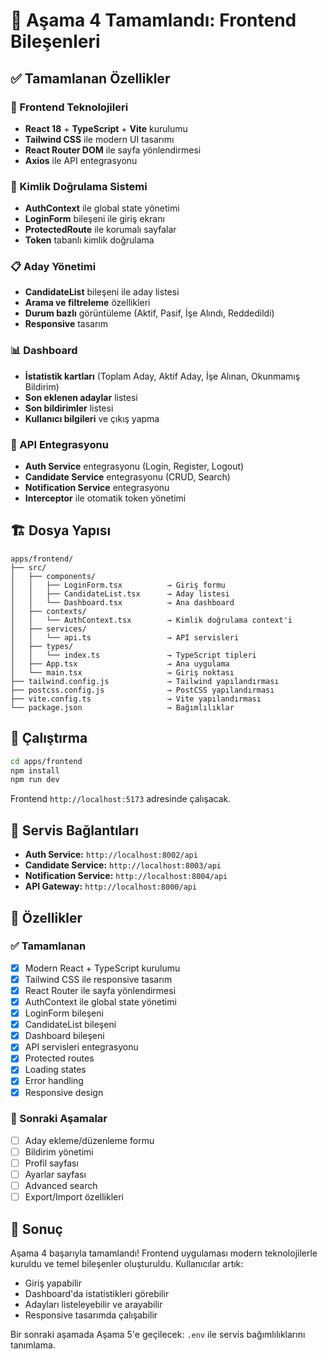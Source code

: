 # 🎉 Aşama 4 Tamamlandı: Frontend Bileşenleri

## ✅ Tamamlanan Özellikler

### 🎨 Frontend Teknolojileri
- **React 18** + **TypeScript** + **Vite** kurulumu
- **Tailwind CSS** ile modern UI tasarımı
- **React Router DOM** ile sayfa yönlendirmesi
- **Axios** ile API entegrasyonu

### 🔐 Kimlik Doğrulama Sistemi
- **AuthContext** ile global state yönetimi
- **LoginForm** bileşeni ile giriş ekranı
- **ProtectedRoute** ile korumalı sayfalar
- **Token** tabanlı kimlik doğrulama

### 📋 Aday Yönetimi
- **CandidateList** bileşeni ile aday listesi
- **Arama ve filtreleme** özellikleri
- **Durum bazlı** görüntüleme (Aktif, Pasif, İşe Alındı, Reddedildi)
- **Responsive** tasarım

### 📊 Dashboard
- **İstatistik kartları** (Toplam Aday, Aktif Aday, İşe Alınan, Okunmamış Bildirim)
- **Son eklenen adaylar** listesi
- **Son bildirimler** listesi
- **Kullanıcı bilgileri** ve çıkış yapma

### 🔧 API Entegrasyonu
- **Auth Service** entegrasyonu (Login, Register, Logout)
- **Candidate Service** entegrasyonu (CRUD, Search)
- **Notification Service** entegrasyonu
- **Interceptor** ile otomatik token yönetimi

## 🏗️ Dosya Yapısı

```
apps/frontend/
├── src/
│   ├── components/
│   │   ├── LoginForm.tsx          → Giriş formu
│   │   ├── CandidateList.tsx      → Aday listesi
│   │   └── Dashboard.tsx          → Ana dashboard
│   ├── contexts/
│   │   └── AuthContext.tsx        → Kimlik doğrulama context'i
│   ├── services/
│   │   └── api.ts                 → API servisleri
│   ├── types/
│   │   └── index.ts               → TypeScript tipleri
│   ├── App.tsx                    → Ana uygulama
│   └── main.tsx                   → Giriş noktası
├── tailwind.config.js             → Tailwind yapılandırması
├── postcss.config.js              → PostCSS yapılandırması
├── vite.config.ts                 → Vite yapılandırması
└── package.json                   → Bağımlılıklar
```

## 🚀 Çalıştırma

```bash
cd apps/frontend
npm install
npm run dev
```

Frontend `http://localhost:5173` adresinde çalışacak.

## 🔗 Servis Bağlantıları

- **Auth Service:** `http://localhost:8002/api`
- **Candidate Service:** `http://localhost:8003/api`
- **Notification Service:** `http://localhost:8004/api`
- **API Gateway:** `http://localhost:8000/api`

## 📱 Özellikler

### ✅ Tamamlanan
- [x] Modern React + TypeScript kurulumu
- [x] Tailwind CSS ile responsive tasarım
- [x] React Router ile sayfa yönlendirmesi
- [x] AuthContext ile global state yönetimi
- [x] LoginForm bileşeni
- [x] CandidateList bileşeni
- [x] Dashboard bileşeni
- [x] API servisleri entegrasyonu
- [x] Protected routes
- [x] Loading states
- [x] Error handling
- [x] Responsive design

### 🔄 Sonraki Aşamalar
- [ ] Aday ekleme/düzenleme formu
- [ ] Bildirim yönetimi
- [ ] Profil sayfası
- [ ] Ayarlar sayfası
- [ ] Advanced search
- [ ] Export/Import özellikleri

## 🎯 Sonuç

Aşama 4 başarıyla tamamlandı! Frontend uygulaması modern teknolojilerle kuruldu ve temel bileşenler oluşturuldu. Kullanıcılar artık:

- Giriş yapabilir
- Dashboard'da istatistikleri görebilir
- Adayları listeleyebilir ve arayabilir
- Responsive tasarımda çalışabilir

Bir sonraki aşamada Aşama 5'e geçilecek: `.env` ile servis bağımlılıklarını tanımlama. 
